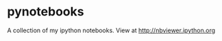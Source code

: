 pynotebooks
===========

A collection of my ipython notebooks.  View at http://nbviewer.ipython.org

